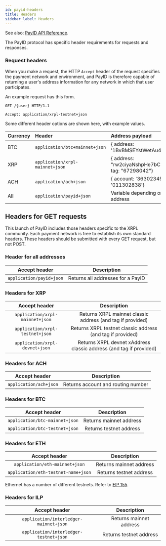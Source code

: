 ```yaml
---
id: payid-headers
title: Headers
sidebar_label: Headers
---
```


See also: [PayID API Reference](https://api.payid.org).

The PayID protocol has specific header requirements for requests and responses.

### Request headers

When you make a request, the HTTP `Accept` header of the request specifies the payment network and environment, and PayID is therefore capable of returning a user's address information for any network in which that user participates.

An example request has this form.

```HTTP
GET /{user} HTTP/1.1

Accept: application/xrpl-testnet+json
```

Some different header options are shown here, with example values.

| Currency | Header                          | Address payload                                                   |
| :------- | :------------------------------ | :---------------------------------------------------------------- |
| BTC      | `application/btc+mainnet+json`  | { address: '1BvBMSEYstWetAu4m4GFg7xJaNVN2' }                      |
| XRP      | `application/xrpl-mainnet+json` | { address: "rw2ciyaNshpHe7bCHo4bRWq6pqqynnWKQg", tag: "67298042"} |
| ACH      | `application/ach+json`          | { account: '363023456079',routing: '011302838'}                   |
| All      | `application/payid+json`        | Variable depending on the contents of each address                |

## Headers for GET requests

This launch of PayID includes those headers specific to the XRPL community. Each payment network is free to establish its own standard headers. These headers should be submitted with every GET request, but not POST.

### Header for all addresses

|      Accept header       |            Description            |
| :----------------------: | :-------------------------------: |
| `application/payid+json` | Returns all addresses for a PayID |

### Headers for XRP

|          Accept header          |                            Description                             |
| :-----------------------------: | :----------------------------------------------------------------: |
| `application/xrpl-mainnet+json` |     Returns XRPL mainnet classic address (and tag if provided)     |
| `application/xrpl-testnet+json` |     Returns XRPL testnet classic address (and tag if provided)     |
| `application/xrpl-devnet+json`  | Returns XRPL devnet xAddress classic address (and tag if provided) |

### Headers for ACH

|     Accept header      |            Description             |
| :--------------------: | :--------------------------------: |
| `application/ach+json` | Returns account and routing number |

### Headers for BTC

|         Accept header          |       Description       |
| :----------------------------: | :---------------------: |
| `application/btc-mainnet+json` | Returns mainnet address |
| `application/btc-testnet+json` | Returns testnet address |

### Headers for ETH

|            Accept header            |       Description       |
| :---------------------------------: | :---------------------: |
|   `application/eth-mainnet+json`    | Returns mainnet address |
| `application/eth-testnet-name+json` | Returns testnet address |

Ethernet has a number of different testnets. Refer to <a href="https://github.com/ethereum/EIPs/blob/master/EIPS/eip-155.md">EIP 155</a>.

### Headers for ILP

|             Accept header              |       Description       |
| :------------------------------------: | :---------------------: |
| `application/interledger-mainnet+json` | Returns mainnet address |
| `application/interledger-testnet+json` | Returns testnet address |
